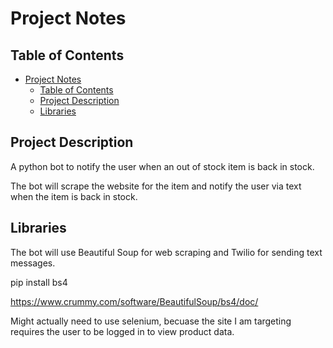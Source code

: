 # Project Notes

## Table of Contents
- [Project Notes](#project-notes)
  - [Table of Contents](#table-of-contents)
  - [Project Description](#project-description)
  - [Libraries](#libraries)


## Project Description
A python bot to notify the user when an out of stock item is back in stock. 

The bot will scrape the website for the item and notify the user via text when the item is back in stock.

## Libraries

The bot will use Beautiful Soup for web scraping and Twilio for sending text messages.

pip install bs4

https://www.crummy.com/software/BeautifulSoup/bs4/doc/


Might actually need to use selenium, becuase the site I am targeting requires the user to be logged in to view product data. 



